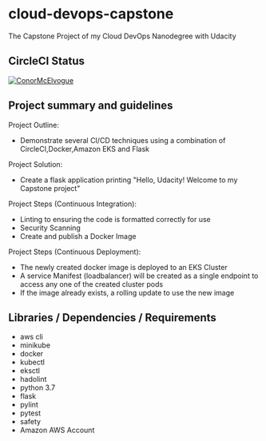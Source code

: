 # cloud-devops-capstone
The Capstone Project of my Cloud DevOps Nanodegree with Udacity

## CircleCI Status
[![ConorMcElvogue](https://circleci.com/gh/ConorMcElvogue/udacity-devops-capstone.svg?style=svg)](https://app.circleci.com/pipelines/github/ConorMcElvogue/udacity-devops-capstone)

## Project summary and guidelines

Project Outline:
- Demonstrate several CI/CD techniques using a combination of CircleCI,Docker,Amazon EKS and Flask

Project Solution:
- Create a flask application printing "Hello, Udacity! Welcome to my Capstone project"

Project Steps (Continuous Integration):
- Linting to ensuring the code is formatted correctly for use
- Security Scanning
- Create and publish a Docker Image

Project Steps (Continuous Deployment):
- The newly created docker image is deployed to an EKS Cluster
- A service Manifest (loadbalancer) will be created as a single endpoint to access any one of the created cluster pods
- If the image already exists, a rolling update to use the new image

## Libraries / Dependencies / Requirements
- aws cli
- minikube
- docker
- kubectl
- eksctl
- hadolint
- python 3.7
- flask
- pylint
- pytest
- safety
- Amazon AWS Account
